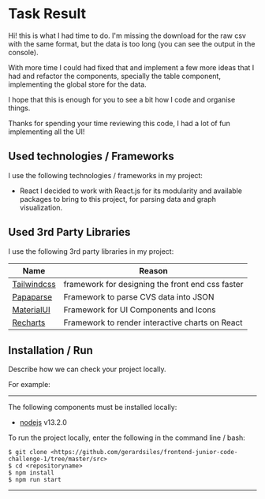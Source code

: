 # Task Result

Hi!
this is what I had time to do. I'm missing the download for the raw csv with the same format, but the data is too long (you can see the output in the console).

With more time I could had fixed that and implement a few more ideas that I had and refactor the components, specially the table component, implementing the global store for the data.

I hope that this is enough for you to see a bit how I code and organise things.

Thanks for spending your time reviewing this code, I had a lot of fun implementing all the UI!

## Used technologies / Frameworks

I use the following technologies / frameworks in my project:

- React
  I decided to work with React.js for its modularity and available packages to bring to this project, for parsing data and graph visualization.

## Used 3rd Party Libraries

I use the following 3rd party libraries in my project:

| Name                                    | Reason                                           |
| --------------------------------------- | ------------------------------------------------ |
| [Tailwindcss](https://tailwindcss.com/) | framework for designing the front end css faster |
| [Papaparse](https://www.papaparse.com)  | Framework to parse CVS data into JSON            |
| [MaterialUI](https://www.mui.com)       | Framework for UI Components and Icons            |
| [Recharts](https://recharts.org/)       | Framework to render interactive charts on React  |

## Installation / Run

Describe how we can check your project locally.

For example:

---

The following components must be installed locally:

- [nodejs](https://nodejs.org/en/) v13.2.0

To run the project locally, enter the following in the command line / bash:

```console
$ git clone <https://github.com/gerardsiles/frontend-junior-code-challenge-1/tree/master/src>
$ cd <repositoryname>
$ npm install
$ npm run start
```

---
